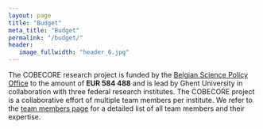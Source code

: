 ```yaml
---
layout: page
title: "Budget"
meta_title: "Budget"
permalink: "/budget/"
header:
   image_fullwidth: "header_6.jpg"
---
```


The COBECORE research project is funded by the [Belgian Science Policy Office](https://www.belspo.be/belspo/index_en.stm) to the amount of **EUR 584 488** and is lead by Ghent University in collaboration with three federal research institutes. The COBECORE project is a collaborative effort of multiple team members per institute. We refer to the [team members page](/team/) for a detailed list of all team members and their expertise.

<!--

<style>
	table { border-collapse:collapse; border-spacing:0; empty-cells:show }
	td, th { vertical-align:top; font-size:12pt;}
	h1, h2, h3, h4, h5, h6 { clear:both }
	ol, ul { margin:0; padding:0;}
	li { list-style: none; margin:0; padding:0;}
	li span. { clear: both; line-height:0; width:0; height:0; margin:0; padding:0; }
	span.footnodeNumber { padding-right:1em; }
	span.annotation_style_by_filter { background-color:#fff000;  margin:0; border:0; padding:0;  }
	* { margin:0;}
	.P1 { text-align:left; }
	.P2 { text-align:right; margin-right:1mm; }
	.P3 { text-align:center; }
	.Standard { writing-mode:page; }
	.Table1 { margin-right:auto;}
	.Table1_A1 { vertical-align:top; background-color:#dddddd; padding:1mm; border-left-style:none; border-right-style:none; border-top-width:thin; border-top-style:solid; border-top-color:#000000; border-bottom-width:thin; border-bottom-style:solid; border-bottom-color:#000000; }
	.Table1_A2 { vertical-align:top; padding:1mm; border-style:none; background-color:#FFFFFF; border-bottom-style:solid; border-bottom-color:#000000; border-bottom-width:thin;}
	.Table1_A3 { vertical-align:top; padding:1mm; border-style:none; background-color:#FFFFFF; border-bottom-style:solid; border-bottom-color:#000000; border-bottom-width:thin;}
	.Table1_A4 { vertical-align:top; padding:1mm; border-style:none; background-color:#FFFFFF; border-bottom-style:solid; border-bottom-color:#000000; border-bottom-width:thin;}
	.Table1_A5 { vertical-align:top; padding:1mm; border-style:none; background-color:#FFFFFF; border-bottom-style:solid; border-bottom-color:#000000; border-bottom-width:thin;}
	.Table1_A6 { vertical-align:top; padding:1mm; border-style:none; background-color:#FFFFFF; border-bottom-style:solid; border-bottom-color:#000000; border-bottom-width:thin;}
	.Table1_A7 { vertical-align:top; padding:1mm; border-style:none; }
	.Table1_A8 { vertical-align:top; padding:1mm; border-left-style:none; border-right-style:none; border-top-width:thin; border-top-style:solid; border-top-color:#000000; border-bottom-width:thin; border-bottom-style:solid; border-bottom-color:#000000; }
	.Table1_B2 { vertical-align:top; padding:0mm; border-style:none; background-color:#FFFFFF; border-bottom-style:solid; border-bottom-color:#000000; border-bottom-width:thin;}
	.Table1_B3 { vertical-align:top; padding:0mm; border-style:none; background-color:#FFFFFF; border-bottom-style:solid; border-bottom-color:#000000; border-bottom-width:thin;}
	.Table1_B4 { vertical-align:top; padding:0mm; border-style:none; background-color:#FFFFFF; border-bottom-style:solid; border-bottom-color:#000000; border-bottom-width:thin;}
	.Table1_B5 { vertical-align:top; padding:0mm; border-style:none; background-color:#FFFFFF; border-bottom-style:solid; border-bottom-color:#000000; border-bottom-width:thin;}
	.Table1_B6 { vertical-align:top; padding:0mm; border-style:none; background-color:#FFFFFF; border-bottom-style:solid; border-bottom-color:#000000; border-bottom-width:thin;}
	.Table1_B7 { vertical-align:top; padding:0mm; border-style:none; }
	.Table1_B8 { vertical-align:top; padding:0.97mm; border-left-style:none; border-right-style:none; border-top-width:thin; border-top-style:solid; border-top-color:#000000; border-bottom-width:thin; border-bottom-style:solid; border-bottom-color:#000000; }
	.Table1_C2 { vertical-align:top; padding:0mm; border-style:none; background-color:#FFFFFF; border-bottom-style:solid; border-bottom-color:#000000; border-bottom-width:thin;}
	.Table1_C3 { vertical-align:top; padding:0mm; border-style:none; background-color:#FFFFFF; border-bottom-style:solid; border-bottom-color:#000000; border-bottom-width:thin;}
	.Table1_C4 { vertical-align:top; padding:0mm; border-style:none; background-color:#FFFFFF; border-bottom-style:solid; border-bottom-color:#000000; border-bottom-width:thin;}
	.Table1_C5 { vertical-align:top; padding:0mm; border-style:none; background-color:#FFFFFF; border-bottom-style:solid; border-bottom-color:#000000; border-bottom-width:thin;}
	.Table1_C6 { vertical-align:top; padding:0mm; border-style:none; background-color:#FFFFFF; border-bottom-style:solid; border-bottom-color:#000000; border-bottom-width:thin;}
	.Table1_C7 { vertical-align:top; padding:0mm; border-style:none; }
	.Table1_C8 { vertical-align:top; padding:0.97mm; border-left-style:none; border-right-style:none; border-top-width:thin; border-top-style:solid; border-top-color:#000000; border-bottom-width:thin; border-bottom-style:solid; border-bottom-color:#000000; }
	.Table1_D2 { vertical-align:top; padding:0mm; border-style:none; background-color:#FFFFFF; border-bottom-style:solid; border-bottom-color:#000000; border-bottom-width:thin;}
	.Table1_D3 { vertical-align:top; padding:0mm; border-style:none; background-color:#FFFFFF; border-bottom-style:solid; border-bottom-color:#000000; border-bottom-width:thin;}
	.Table1_D4 { vertical-align:top; padding:0mm; border-style:none; background-color:#FFFFFF; border-bottom-style:solid; border-bottom-color:#000000; border-bottom-width:thin;}
	.Table1_D5 { vertical-align:top; padding:0mm; border-style:none; background-color:#FFFFFF; border-bottom-style:solid; border-bottom-color:#000000; border-bottom-width:thin;}
	.Table1_D6 { vertical-align:top; padding:0mm; border-style:none; background-color:#FFFFFF; border-bottom-style:solid; border-bottom-color:#000000; border-bottom-width:thin;}
	.Table1_D7 { vertical-align:top; padding:0mm; border-style:none; }
	.Table1_D8 { vertical-align:top; padding:0.97mm; border-left-style:none; border-right-style:none; border-top-width:thin; border-top-style:solid; border-top-color:#000000; border-bottom-width:thin; border-bottom-style:solid; border-bottom-color:#000000; }
	.Table1_E2 { vertical-align:top; padding:0mm; border-style:none; background-color:#FFFFFF; border-bottom-style:solid; border-bottom-color:#000000; border-bottom-width:thin;}
	.Table1_E3 { vertical-align:top; padding:0mm; border-style:none; background-color:#FFFFFF; border-bottom-style:solid; border-bottom-color:#000000; border-bottom-width:thin;}
	.Table1_E4 { vertical-align:top; padding:0mm; border-style:none; background-color:#FFFFFF; border-bottom-style:solid; border-bottom-color:#000000; border-bottom-width:thin;}
	.Table1_E5 { vertical-align:top; padding:0mm; border-style:none; background-color:#FFFFFF; border-bottom-style:solid; border-bottom-color:#000000; border-bottom-width:thin;}
	.Table1_E6 { vertical-align:top; padding:0mm; border-style:none; background-color:#FFFFFF; border-bottom-style:solid; border-bottom-color:#000000; border-bottom-width:thin;}
	.Table1_E7 { vertical-align:top; padding:0mm; border-style:none; }
	.Table1_E8 { vertical-align:top; padding:0.97mm; border-left-style:none; border-right-style:none; border-top-width:thin; border-top-style:solid; border-top-color:#000000; border-bottom-width:thin; border-bottom-style:solid; border-bottom-color:#000000; }
	.Table1_F2 { vertical-align:top; padding:0mm; border-style:none; background-color:#FFFFFF; border-bottom-style:solid; border-bottom-color:#000000; border-bottom-width:thin;}
	.Table1_F3 { vertical-align:top; padding:0mm; border-style:none; background-color:#FFFFFF; border-bottom-style:solid; border-bottom-color:#000000; border-bottom-width:thin;}
	.Table1_F4 { vertical-align:top; padding:0mm; border-style:none; background-color:#FFFFFF; border-bottom-style:solid; border-bottom-color:#000000; border-bottom-width:thin;}
	.Table1_F5 { vertical-align:top; padding:0mm; border-style:none; background-color:#FFFFFF; border-bottom-style:solid; border-bottom-color:#000000; border-bottom-width:thin;}
	.Table1_F6 { vertical-align:top; padding:0mm; border-style:none; background-color:#FFFFFF; border-bottom-style:solid; border-bottom-color:#000000; border-bottom-width:thin;}
	.Table1_F7 { vertical-align:top; padding:0mm; border-style:none; }
	.Table1_F8 { vertical-align:top; padding:0.97mm; border-left-style:none; border-right-style:none; border-top-width:thin; border-top-style:solid; border-top-color:#000000; border-bottom-width:thin; border-bottom-style:solid; border-bottom-color:#000000; }
	.Table1_A { width:25mm; }
	.Table1_B { width:25mm; }
	.T1 { font-weight:bold; }
	.T2 { font-weight:bold; }
	.Table1.1  { }
</style>

<table border="0" cellspacing="0" cellpadding="0" class="Table1">
   <colgroup>
      <col width="100"/>
      <col width="100"/>
      <col />
      <col />
      <col />
      <col />
   </colgroup>
   <tr class="Table11">
      <td style="text-align:left; " class="Table1_A1">
         <p class="P3"><span class="T1"></span></p>
      </td>
      <td style="text-align:left; " class="Table1_A1">
         <p class="P3"><span class="T1">Ghent<br> University </span></p>
      </td>
      <td style="text-align:left; " class="Table1_A1">
         <p class="P3"><span class="T1">Royal Museum<br> for Central Africa</span></p>
      </td>
      <td style="text-align:left; " class="Table1_A1">
         <p class="P3"><span class="T1">Botanic Garden Meise</span></p>
      </td>
      <td style="text-align:left; " class="Table1_A1">
         <p class="P3"><span class="T1">State Archive</span></p>
      </td>
      <td style="text-align:left; " class="Table1_A1">
         <p class="P3"><span class="T1">T</span><span class="T2">otal</span></p>
      </td>
   </tr>
      <tr class="Table11">
      <td style="text-align:left; " class="Table1_A2">
         <p class="P1"><span class="T1">T</span><span class="T2">otal</span></p>
      </td>
      <td style="text-align:left; " class="Table1_A2">
         <p class="P2">210,640</p>
      </td>
      <td style="text-align:left; " class="Table1_A2">
         <p class="P2">174,348</p>
      </td>
      <td style="text-align:left; " class="Table1_A2">
         <p class="P2">150,990</p>
      </td>
      <td style="text-align:left; " class="Table1_A2">
         <p class="P2">48,510</p>
      </td>
      <td style="text-align:left; " class="Table1_A2">
         <p class="P2">584,488</p>
      </td>
   </tr>
</table>

-->